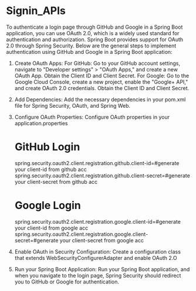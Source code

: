 # Signin_APIs


To authenticate a login page through GitHub and Google in a Spring Boot application, you can use OAuth 2.0, which is a widely used standard for authentication and authorization. Spring Boot provides support for OAuth 2.0 through Spring Security. Below are the general steps to implement authentication using GitHub and Google in a Spring Boot application:



1. Create OAuth Apps:
    For GitHub: Go to your GitHub account settings, navigate to "Developer settings" > "OAuth Apps," and create a new OAuth App. Obtain the Client ID and Client Secret.
    For Google: Go to the Google Cloud Console, create a new project, enable the "Google+ API," and create OAuth 2.0 credentials. Obtain the Client ID and Client Secret.

2. Add Dependencies:
    Add the necessary dependencies in your pom.xml file for Spring Security, OAuth, and Spring Web.

3. Configure OAuth Properties:
    Configure OAuth properties in your application.properties

    # GitHub Login
      spring.security.oauth2.client.registration.github.client-id=#generate your client-id from github acc   
      spring.security.oauth2.client.registration.github.client-secret=#generate your client-secret from github acc
    # Google Login
      spring.security.oauth2.client.registration.google.client-id=#generate your client-id from google acc
      spring.security.oauth2.client.registration.google.client-secret=#generate your client-secret from google acc

4. Enable OAuth in Security Configuration:
    Create a configuration class that extends WebSecurityConfigurerAdapter and enable OAuth 2.O

5. Run your Spring Boot Application:
    Run your Spring Boot application, and when you navigate to the login page, Spring Security should redirect you to GitHub or Google for authentication.
